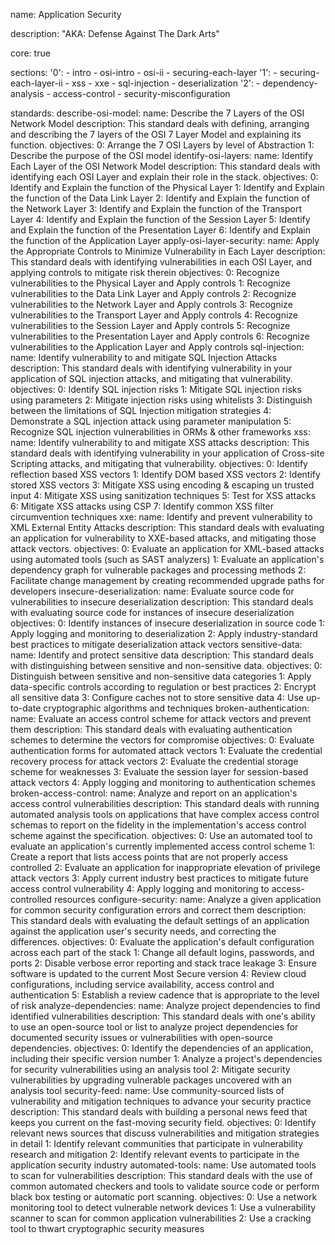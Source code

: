 name: Application Security

description: "AKA: Defense Against The Dark Arts"

core: true

sections:
  '0':
    - intro
    - osi-intro
    - osi-ii
    - securing-each-layer
  '1':
    - securing-each-layer-ii
    - xss
    - xxe
    - sql-injection
    - deserialization
  '2':
    - dependency-analysis
    - access-control
    - security-misconfiguration

standards:
  describe-osi-model:
    name: Describe the 7 Layers of the OSI Network Model
    description: This standard deals with defining, arranging and describing the 7 layers of the OSI 7 Layer Model and explaining its function.
    objectives:
      0: Arrange the 7 OSI Layers by level of Abstraction
      1: Describe the purpose of the OSI model
  identify-osi-layers:
    name: Identify Each Layer of the OSI Network Model
    description: This standard deals with identifying each OSI Layer and explain their role in the stack.
    objectives:
      0: Identify and Explain the function of the Physical Layer
      1: Identify and Explain the function of the Data Link Layer
      2: Identify and Explain the function of the Network Layer
      3: Identify and Explain the function of the Transport Layer
      4: Identify and Explain the function of the Session Layer
      5: Identify and Explain the function of the Presentation Layer
      6: Identify and Explain the function of the Application Layer
  apply-osi-layer-security:
    name: Apply the Appropriate Controls to Minimize Vulnerability in Each Layer
    description: This standard deals with identifying vulnerabilities in each OSI Layer, and applying controls to mitigate risk therein
    objectives:
      0: Recognize vulnerabilities to the Physical Layer and Apply controls
      1: Recognize vulnerabilities to the Data Link Layer and Apply controls
      2: Recognize vulnerabilities to the Network Layer and Apply controls
      3: Recognize vulnerabilities to the Transport Layer and Apply controls
      4: Recognize vulnerabilities to the Session Layer and Apply controls
      5: Recognize vulnerabilities to the Presentation Layer and Apply controls
      6: Recognize vulnerabilities to the Application Layer and Apply controls
  sql-injection:
    name: Identify vulnerability to and mitigate SQL Injection Attacks
    description: This standard deals with identifying vulnerability in your application of SQL injection attacks, and mitigating that vulnerability.
    objectives:
      0: Identify SQL injection risks
      1: Mitigate SQL injection risks using parameters
      2: Mitigate injection risks using whitelists
      3: Distinguish between the limitations of SQL Injection mitigation strategies
      4: Demonstrate a SQL injection attack using parameter manipulation
      5: Recognize SQL injection vulnerabilities in ORMs & other frameworks
  xss:
    name: Identify vulnerability to and mitigate XSS attacks
    description: This standard deals with identifying vulnerability in your application of Cross-site Scripting attacks, and mitigating that vulnerability.
    objectives:
      0: Identify reflection based XSS vectors
      1: Identify DOM based XSS vectors
      2: Identify stored XSS vectors
      3: Mitigate XSS using encoding & escaping un trusted input
      4: Mitigate XSS using sanitization techniques
      5: Test for XSS attacks
      6: Mitigate XSS attacks using CSP
      7: Identify common XSS filter circumvention techniques
  xxe:
    name: Identify and prevent vulnerability to XML External Entity Attacks
    description: This standard deals with evaluating an application for vulnerability to XXE-based attacks, and mitigating those attack vectors.
    objectives:
      0: Evaluate an application for XML-based attacks using automated tools (such as SAST analyzers)
      1: Evaluate an application's dependency graph for vulnerable packages and processing methods
      2: Facilitate change management by creating recommended upgrade paths for developers
  insecure-deserialization:
    name: Evaluate source code for vulnerabilities to insecure deserialization
    description: This standard deals with evaluating source code for instances of insecure deserialization
    objectives:
      0: Identify instances of insecure deserialization in source code
      1: Apply logging and monitoring to deserialization
      2: Apply industry-standard best practices to mitigate deserialization attack vectors
  sensitive-data:
    name: Identify and protect sensitive data
    description: This standard deals with distinguishing between sensitive and non-sensitive data.
    objectives:
      0: Distinguish between sensitive and non-sensitive data categories
      1: Apply data-specific controls according to regulation or best practices
      2: Encrypt all sensitive data
      3: Configure caches not to store sensitive data
      4: Use up-to-date cryptographic algorithms and techniques
  broken-authentication:
    name: Evaluate an access control scheme for attack vectors and prevent them
    description: This standard deals with evaluating authentication schemes to determine the vectors for compromise
    objectives:
      0: Evaluate authentication forms for automated attack vectors
      1: Evaluate the credential recovery process for attack vectors
      2: Evaluate the credential storage scheme for weaknesses
      3: Evaluate the session layer for session-based attack vectors
      4: Apply logging and monitoring to authentication schemes
  broken-access-control:
    name: Analyze and report on an application's access control vulnerabilities
    description: This standard deals with running automated analysis tools on applications that have complex access control schemas to report on the fidelity in the implementation's access control scheme against the specification.
    objectives:
      0: Use an automated tool to evaluate an application's currently implemented access control scheme
      1: Create a report that lists access points that are not properly access controlled
      2: Evaluate an application for inappropriate elevation of privilege attack vectors
      3: Apply current industry best practices to mitigate future access control vulnerability
      4: Apply logging and monitoring to access-controlled resources
  configure-security:
    name: Analyze a given application for common security configuration errors and correct them
    description: This standard deals with evaluating the default settings of an application against the application user's security needs, and correcting the differences.
    objectives:
      0: Evaluate the application's default configuration across each part of the stack
      1: Change all default logins, passwords, and ports
      2: Disable verbose error reporting and stack trace leakage
      3: Ensure software is updated to the current Most Secure version
      4: Review cloud configurations, including service availability, access control and authentication
      5: Establish a review cadence that is appropriate to the level of risk
  analyze-dependencies:
    name: Analyze project dependencies to find identified vulnerabilities
    description: This standard deals with one's ability to use an open-source tool or list to analyze project dependencies for documented security issues or vulnerabilities with open-source dependencies.
    objectives:
      0: Identify the dependencies of an application, including their specific version number
      1: Analyze a project's dependencies for security vulnerabilities using an analysis tool
      2: Mitigate security vulnerabilities by upgrading vulnerable packages uncovered with an analysis tool
  security-feed:
    name: Use community-sourced lists of vulnerability and mitigation techniques to advance your security practice
    description: This standard deals with building a personal news feed that keeps you current on the fast-moving security field.
    objectives:
      0: Identify relevant news sources that discuss vulnerabilities and mitigation strategies in detail
      1: Identify relevant communities that participate in vulnerability research and mitigation
      2: Identify relevant events to participate in the application security industry
  automated-tools:
    name: Use automated tools to scan for vulnerabilities
    description: This standard deals with the use of common automated checkers and tools to validate source code or perform black box testing or automatic port scanning.
    objectives:
      0: Use a network monitoring tool to detect vulnerable network devices
      1: Use a vulnerability scanner to scan for common application vulnerabilities
      2: Use a cracking tool to thwart cryptographic security measures
